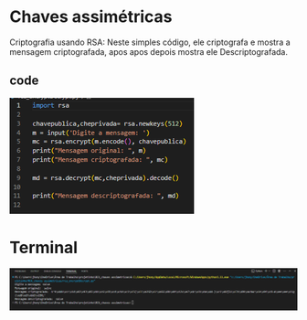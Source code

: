 # Chaves assimétricas
Criptografia usando RSA: Neste simples código, ele criptografa e mostra a mensagem criptografada, apos apos depois mostra ele Descriptografada.

## code
![alt text](image.png)


# Terminal
![alt text](image-1.png)